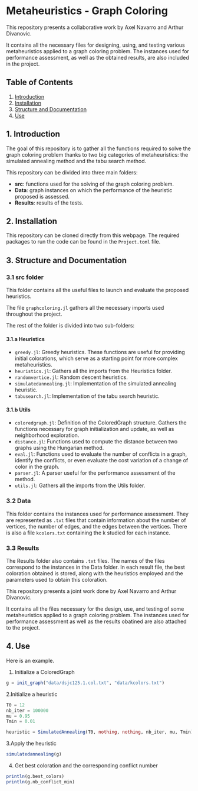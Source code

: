 # Metaheuristics - Graph Coloring

This repository presents a collaborative work by Axel Navarro and Arthur Divanovic.

It contains all the necessary files for designing, using, and testing various metaheuristics applied to a graph coloring problem. The instances used for performance assessment, as well as the obtained results, are also included in the project.

## Table of Contents

1. [Introduction](#1-introduction)
2. [Installation](#2-installation)
3. [Structure and Documentation](#3-structure-and-documentation)
4. [Use](#4-use)

## 1. Introduction

The goal of this repository is to gather all the functions required to solve the graph coloring problem thanks to two big categories of metaheuristics: the simulated annealing method and the tabu search method. 

This repository can be divided into three main folders:

- **src**: functions used for the solving of the graph coloring problem.
- **Data**: graph instances on which the performance of the heuristic proposed is assessed.
- **Results**: results of the tests.

## 2. Installation

This repository can be cloned directly from this webpage. The required packages to run the code can be found in the `Project.toml` file.

## 3. Structure and Documentation

### 3.1 src folder

This folder contains all the useful files to launch and evaluate the proposed heuristics.

The file `graphcoloring.jl` gathers all the necessary imports used throughout the project.

The rest of the folder is divided into two sub-folders:

#### 3.1.a Heuristics

- `greedy.jl`: Greedy heuristics. These functions are useful for providing initial colorations, which serve as a starting point for more complex metaheuristics.
- `heuristics.jl`: Gathers all the imports from the Heuristics folder.
- `randomvertice.jl`: Random descent heuristics.
- `simulatedannealing.jl`: Implementation of the simulated annealing heuristic.
- `tabusearch.jl`: Implementation of the tabu search heuristic.

#### 3.1.b Utils

- `coloredgraph.jl`: Definition of the ColoredGraph structure. Gathers the functions necessary for graph initialization and update, as well as neighborhood exploration.
- `distance.jl`: Functions used to compute the distance between two graphs using the Hungarian method.
- `eval.jl`: Functions used to evaluate the number of conflicts in a graph, identify the conflicts, or even evaluate the cost variation of a change of color in the graph.
- `parser.jl`: A parser useful for the performance assessment of the method.
- `utils.jl`: Gathers all the imports from the Utils folder.

### 3.2 Data

This folder contains the instances used for performance assessment. They are represented as `.txt` files that contain information about the number of vertices, the number of edges, and the edges between the vertices. There is also a file `kcolors.txt` containing the k studied for each instance.

### 3.3 Results

The Results folder also contains `.txt` files. The names of the files correspond to the instances in the Data folder. In each result file, the best coloration obtained is stored, along with the heuristics employed and the parameters used to obtain this coloration.

This repository presents a joint work done by Axel Navarro and Arthur Divanovic.

It contains all the files necessary for the design, use, and testing of some metaheuristics applied to a graph coloring problem. The instances used for performance assessment as well as the results obatined are also attached to the project.

## 4. Use

Here is an example. 

1. Initialize a ColoredGraph

```julia
g = init_graph("data/dsjc125.1.col.txt", "data/kcolors.txt")
```

2.Initialize a heuristic
```julia
T0 = 12
nb_iter = 100000
mu = 0.95
Tmin = 0.01

heuristic = SimulatedAnnealing(T0, nothing, nothing, nb_iter, mu, Tmin)
```

3.Apply the heuristic
```julia
simulatedannealing(g)
```

4. Get best coloration and the corresponding conflict number
```julia
println(g.best_colors)
println(g.nb_conflict_min)
```

